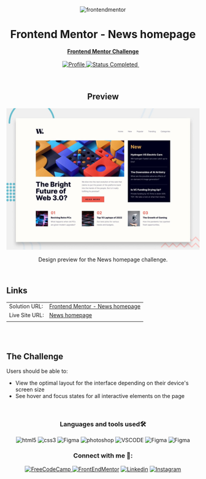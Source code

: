 <div align="center">
  <img src="https://www.frontendmentor.io/static/images/logo-mobile.svg" alt="frontendmentor" width="80">
  <h1>Frontend Mentor - News homepage</h1>
  <a href="https://www.frontendmentor.io/challenges/news-homepage-H6SWTa1MFl"><strong>Frontend Mentor Challenge</strong></a>
</div>

<br>

<div align="center">
  <!-- Profiles -->
  <a href="https://www.frontendmentor.io/profile/jvssvj">
    <img src="https://img.shields.io/badge/Profile-jvssvj-fefefe?style=for-the-badge&logo=frontendmentor" alt="Profile">
  </a>

  <!-- Status -->
  <a href="#">
    <img src="https://img.shields.io/badge/Status-Completed-00CE80?style=for-the-badge" alt="Status Completed">
  </a> &nbsp;&nbsp;&nbsp;
</div>

<br />
<br />

<div align='center'>
  <h2>Preview</h2>
  <img src="./design/desktop-preview.jpg" alt="News homepage Preview">
  <p>Design preview for the News homepage challenge.</p>
</div>

<br>


## Links

|||
| :----- | :----- |
| Solution URL: | [Frontend Mentor - News homepage]() |
| Live Site URL: | <a target href="" target="_blank">News homepage</a>
|||

<br>
<br>

## The Challenge

Users should be able to:
- View the optimal layout for the interface depending on their device's screen size
- See hover and focus states for all interactive elements on the page
<br>

<div align=center>
  <h3>Languages ​​and tools used🛠️</h3>
  <!--HTML5--> <img src="https://img.shields.io/badge/HTML5-E34F26?style=for-the-badge&logo=html5&logoColor=white" alt="html5" height="27"
  <!--CSS3--> <img src="https://img.shields.io/badge/CSS3-1572B6?style=for-the-badge&logo=css3&logoColor=white" alt="css3"  height="27"
  <!--JavaScript--> <img src="https://img.shields.io/badge/JavaScript%20-%23F7DF1E.svg?style=for-the-badge&logo=javascript&logoColor=black" alt="Figma" height="27"
  <!--Adobe Photoshop--> <img src="https://img.shields.io/badge/Adobe%20Photoshop-31A8FF?style=for-the-badge&logo=Adobe%20Photoshop&logoColor=black" alt="photoshop" height="27"
  <!--Visual Studio Code--> <img src="https://img.shields.io/badge/Visual_Studio-5C2D91?style=for-the-badge&logo=visual%20studio&logoColor=white" alt="VSCODE" height="27"
  <!--Figma--> <img src="https://img.shields.io/badge/Figma-F24E1E?style=for-the-badge&logo=figma&logoColor=white" alt="Figma" height="27"
  <!--GitHub Pages--> <img src="https://img.shields.io/badge/GitHub%20Pages-%23327FC7.svg?style=for-the-badge&logo=github&logoColor=white" alt="Figma" height="27"
</div>

<br>

<div align="center">
  <h3 align="center">Connect with me 🔗:</h3>
  <!--FreecodeCamp--><a href="https://www.freecodecamp.org/jvssvj7" target="_blank" rel="noreferrer"> <img src="https://img.shields.io/badge/freecodecamp-27273D?style=for-the-badge&logo=freecodecamp&logoColor=white" alt="FreeCodeCamp" height="27"</a>
  <!--Frontend Mentor--><a href="https://www.frontendmentor.io/profile/jvssvj" target="_blank" rel="noreferrer"> <img src="https://img.shields.io/badge/-Frontend%20Mentor-5F3DC4?style=for-thebadge&logo=FrontendMentor&logoColor=white" alt="FrontEndMentor" height="27"/></a>
  <!--Linkedin--><a href="https://www.linkedin.com/in/jo%C3%A3o-vitor-62b518263/" target="_blank" rel="noreferrer"> <img src="https://img.shields.io/badge/LinkedIn-0077B5?style=for-the-badge&logo=linkedin&logoColor=white" alt="Linkedin" height="27"/></a>
  <!--Instagram--><a href="https://www.instagram.com/jvssvj7/" target="_blank" rel="noreferrer"> <img src="https://img.shields.io/badge/Instagram-E4405F?style=for-the-badge&logo=instagram&logoColor=white" alt="Instagram" height="27"/></a>
</div>